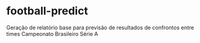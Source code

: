 # football-predict
Geração de relatório base para previsão de resultados de confrontos entre times Campeonato Brasileiro Série A
